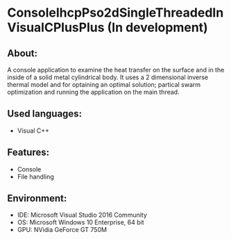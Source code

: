 # ConsoleIhcpPso2dSingleThreadedInVisualCPlusPlus (In development)


About:
------
A console application to examine the heat transfer on the surface and in the inside of a solid metal cylindrical body. It uses a 2 dimensional inverse thermal model and for optaining an optimal solution; partical swarm optimization and running the application on the main thread.


Used languages:
---------------
- Visual C++


Features:
---------
- Console
- File handling


Environment:
------------
- IDE: Microsoft Visual Studio 2016 Community
- OS: Microsoft Windows 10 Enterprise, 64 bit
- GPU: NVidia GeForce GT 750M
